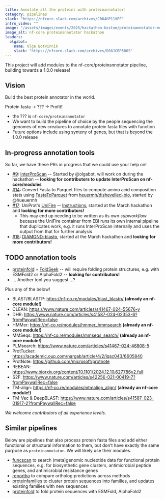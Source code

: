 ```yaml
---
title: Annotate all the proteins with proteinannotator!
category: pipelines
slack: "https://nfcore.slack.com/archives/C084HP11VPF"
intro_video: ""
image: "/assets/images/events/2025/hackathon-boston/proteinannotator-moar-proteinanotator-modules.jpg"
image_alt: nf-core proteinannotator hackathon
leaders:
  olgabot:
    name: Olga Botvinnik
    slack: "https://nfcore.slack.com/archives/D08JCBP586S"
---
```


This project will add modules to the nf-core/proteinannotator pipeline, building towards a 1.0.0 release!

## Vision

Build the best protein annotator in the world.

Protein fasta -> ??? -> Profit!

- the ??? is `nf-core/proteinannotator`
- We want to build the pipeline of choice by the people sequencing the genomes of new creatures to annotate protein fasta files with function
- Future options include using synteny of genes, but that is beyond the 1.0.0 release

## In-progress annotation tools

So far, we have these PRs in progress that we could use your help on!

- [#9](https://github.com/nf-core/proteinannotator/pull/9): [InterProScan](https://interproscan-docs.readthedocs.io/) -- Started by @olgabot, will work on during the hackathon -- **looking for contributors to update InterProScan on nf-core/modules**
- [#14](https://github.com/nf-core/proteinannotator/pull/14): Convert Fasta to Parquet files to compute amino acid composition stats using [FastaToParquet](https://github.com/heuermh/dishevelled-bio/blob/352ff5578a11a8b84755fc7b251362ee3adb847f/tools/src/main/java/org/dishevelled/bio/tools/FastaToParquet.java#L73) from [heuermh/dishevelled-bio](https://github.com/heuermh/dishevelled-bio), started by @hueuermh
- [#17](https://github.com/nf-core/proteinannotator/pull/17): UniProt's [UniFire](https://gitlab.ebi.ac.uk/uniprot-public/unifire) -- [Instructions](https://www.ebi.ac.uk/training/events/annotate-your-proteins-uniprot-functional-annotation-system-unifire/), started at the March hackathon and **looking for more contributors!**
  - This may end up needing to be written as its own _subworkflow_ because the UniFire container from EBI runs its own internal pipeline that duplicates work, e.g. it runs InterProScan internally and uses the output from that for further analysis
- [#18](https://github.com/nf-core/proteinannotator/pull/18): [DIAMOND-blastp](https://github.com/bbuchfink/diamond), started at the March hackathon and **looking for more contributors!**

## TODO annotation tools

- [proteinfold](https://nf-co.re/proteinfold/1.1.1/) + [FoldSeek](https://github.com/steineggerlab/foldseek) -- will require folding protein structures, e.g. with ESMFold2 or AlphaFold2 -- **looking for contributors!**
- ... Another tool you suggest ...?

Plus any of the below!

- BLAST/BLASTP: https://nf-co.re/modules/blast_blastp/ **(already an nf-core module!)**
- CLEAN: https://www.nature.com/articles/s41467-024-55676-y
- DHR: https://www.nature.com/articles/s41587-024-02353-6?fromPaywallRec=false
- HMMer: https://nf-co.re/modules/hmmer_hmmsearch **(already an nf-core module!)**
- MMSeqs: https://nf-co.re/modules/mmseqs_search/ **(already an nf-core module!)**
- PLMsearch: https://www.nature.com/articles/s41467-024-46808-5
- ProtTucker: https://academic.oup.com/nargab/article/4/2/lqac043/6605840
- ProtNote: https://github.com/microsoft/protnote
- REBEAN: https://www.biorxiv.org/content/10.1101/2024.12.10.627786v2.full
- S2F: https://www.nature.com/articles/s42256-021-00419-7?fromPaywallRec=false
- TM-align: https://nf-co.re/modules/mtmalign_align/ **(already an nf-core module!)**
- TM-Vec & DeepBLAST: https://www.nature.com/articles/s41587-023-01917-2?fromPaywallRec=false

_We welcome contributors of all experience levels._

## Similar pipelines

Below are pipelines that also process protein fasta files and add either functional or structural information to them, but don't have exactly the same purpose as `proteinannotator`. We will likely use their modules.

- [funcscan](https://nf-co.re/funcscan/dev/) to search (meta)genomic nucleotide data for functional protein sequences, e.g. for biosynthetic gene clusters, antimicrobial peptide genes, and antimicrobial resistance genes
- [reportho](https://nf-co.re/reportho/dev/) to compare ortholog predictions across methods
- [proteinfamilies](https://nf-co.re/proteinfamilies/dev/) to cluster protein sequences into families, and updates existing families with new sequences
- [proteinfold](https://nf-co.re/proteinfold/1.1.1/) to fold protein sequences with ESMFold, AlphaFold2
